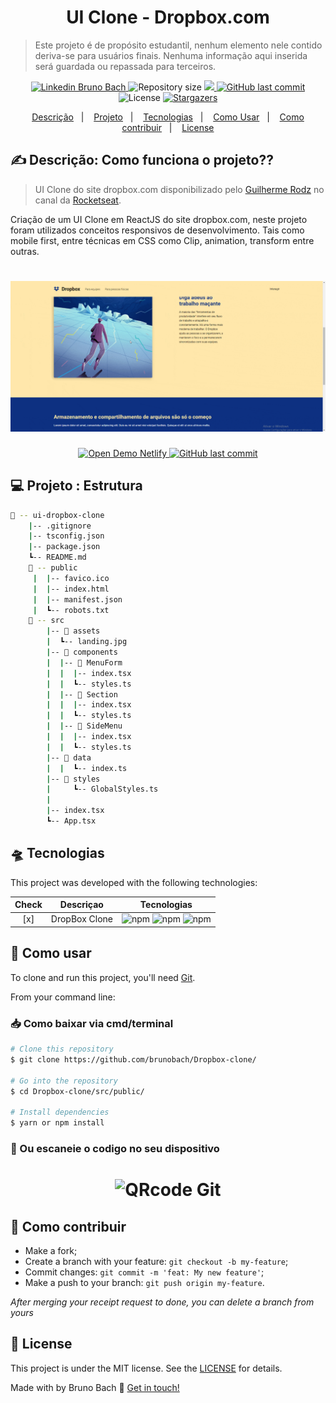 <h1 align="center">UI Clone - Dropbox.com</h1>
 
> Este projeto é de propósito estudantil, nenhum elemento nele contido deriva-se para usuários finais. Nenhuma informação aqui inserida será guardada ou repassada para terceiros.

<p align="center">	
<a href="https://www.linkedin.com/in/bruno-bach/">
  <img title="Linkedin Bruno Bach"  alt="Linkedin Bruno Bach" src="https://img.shields.io/badge/-brunobach-8257E5?style=flat&logo=Linkedin&logoColor=white" />
  </a>
  <img alt="Repository size" src="https://img.shields.io/github/repo-size/brunobach/Dropbox-clone?color=774DD6">

  <a aria-label="Completed" title="GitHub: Guilherme Rodz" alt="GitHub Guilherme Rodz" href="https://github.com/guilhermerodz">
    <img src="https://img.shields.io/badge/Guilherme Rodz-8257E5?logo=data:image/png;base64,iVBORw0KGgoAAAANSUhEUgAAABAAAAAQCAMAAAAoLQ9TAAAALVBMVEVHcExxWsF0XMJzXMJxWcFsUsD///9jRrzY0u6Xh9Gsn9n39fyMecy0qd2bjNJWBT0WAAAABHRSTlMA2Do606wF2QAAAGlJREFUGJVdj1cWwCAIBLEsRU3uf9xobDH8+GZwUYi8i6ucJwrxKE+7D0G9Q4vlYqtmCSjndr4CgCgzlyFgfKfKCVO0LrPKjmiqMxGXkJwNnXskqWG+1oSM+BSwD8f29YLNjvx/OQrn+g99oQSoNmt3PgAAAABJRU5ErkJggg=="></img>
  </a>
  <a href="https://github.com/brunobach/proffy/commits/master">
    <img alt="GitHub last commit" src="https://img.shields.io/github/last-commit/brunobach/Dropbox-clone?color=774DD6">
  </a> 
  <img alt="License" src="https://img.shields.io/badge/license-MIT-8257E5">
   <a href="https://github.com/brunobach/proffy/stargazers">
    <img alt="Stargazers" src="https://img.shields.io/github/stars/brunobach/Dropbox-clone?color=8257E5&logo=github">
  </a>
</p>
<p align="center">

<p align="center">
  <a href="#-Descrição">Descrição</a>&nbsp;&nbsp;&nbsp;|&nbsp;&nbsp;&nbsp;
  <a href="#-Projeto">Projeto</a>&nbsp;&nbsp;&nbsp;|&nbsp;&nbsp;&nbsp;
  <a href="#-Tecnologias">Tecnologias</a>&nbsp;&nbsp;&nbsp;|&nbsp;&nbsp;&nbsp;
  <a href="#-como-usar">Como Usar</a>&nbsp;&nbsp;&nbsp;|&nbsp;&nbsp;&nbsp;
  <a href="#-how-to-contribute">Como contribuir</a>&nbsp;&nbsp;&nbsp;|&nbsp;&nbsp;&nbsp;
  <a href="#memo-license">License</a>
</p>

## ✍ Descrição: Como funciona o projeto??

> UI Clone do site dropbox.com disponibilizado pelo [Guilherme Rodz](https://github.com/guilhermerodz) no canal da [Rocketseat](https://www.youtube.com/channel/UCSfwM5u0Kce6Cce8_S72olg).

Criação de um UI Clone em ReactJS do site dropbox.com, neste projeto foram utilizados conceitos responsivos de desenvolvimento. Tais como mobile first, entre técnicas em CSS como Clip, animation, transform entre outras.

<h1 align="center">
    <img alt="NextLevelWeek_Proffy" title="#NextLevelWeek" src=".github/dropbox.gif"/>
</h1>


<p align="center">

<a href="https://dropbox-clone-ui.netlify.app/">
    <img alt="Open Demo Netlify" title="Open Demo Netlify" src="https://www.maistecnologia.com/wp-content/uploads/2015/06/dropbox.jpg" width="50">
</a>
<a href="https://github.com/brunobach/proffy/commits/master">
    <img alt="GitHub last commit" src="https://api.netlify.com/api/v1/badges/81cfb1a2-693f-46b5-8319-2b8b4a27e683/deploy-status">
</a>

</p>

## 💻 Projeto : Estrutura

```bash
📂 -- ui-dropbox-clone
    |-- .gitignore
    |-- tsconfig.json
    |-- package.json
    ┗-- README.md
    📂 -- public
     |  |-- favico.ico
     |  |-- index.html
     |  |-- manifest.json
     |  ┗-- robots.txt
    📂 -- src
        |-- 📂 assets
        |  ┗-- landing.jpg
        |-- 📂 components
        |  |-- 📂 MenuForm
        |  |  |-- index.tsx
        |  |  ┗-- styles.ts
        |  |-- 📂 Section
        |  |  |-- index.tsx
        |  |  ┗-- styles.ts
        |  |-- 📂 SideMenu
        |  |  |-- index.tsx
        |  |  ┗-- styles.ts
        |-- 📂 data
        |  |  ┗-- index.ts
        |-- 📂 styles
        |     ┗-- GlobalStyles.ts
        |
        |-- index.tsx
        ┗-- App.tsx
```

## 🛸 Tecnologias

This project was developed with the following technologies:

| Check | Descriçao | Tecnologias |
|:---:|---------|:-----------:|
| [x]  |DropBox Clone| ![npm](https://img.shields.io/npm/v/react?color=green&label=React&logo=react)  ![npm](https://img.shields.io/npm/v/typescript?color=blue&label=Typescript&logo=typescript&logoColor=blue) ![npm](https://img.shields.io/npm/v/styled-components?color=purple&label=styled-components&logo=styled-components&logoColor=purple)  |



## 🧰 Como usar

To clone and run this project, you'll need [Git](https://git-scm.com).

From your command line:

### 📥 Como baixar via cmd/terminal 

```bash
# Clone this repository
$ git clone https://github.com/brunobach/Dropbox-clone/

# Go into the repository
$ cd Dropbox-clone/src/public/

# Install dependencies
$ yarn or npm install

```

### 📲 Ou escaneie o codigo no seu dispositivo
<h1 align="center">
  <img alt="QRcode Git" title="QRcode Git" src="https://chart.googleapis.com/chart?chs=150x150&cht=qr&chl=https://github.com/brunobach/Dropbox-clone/" width="150px" />
</h1>


## 🤔 Como contribuir

-  Make a fork;
-  Create a branch with your feature: `git checkout -b my-feature`;
-  Commit changes: `git commit -m 'feat: My new feature'`;
-  Make a push to your branch: `git push origin my-feature`.

_After merging your receipt request to done, you can delete a branch from yours_

## 📝 License

This project is under the MIT license. See the [LICENSE](https://github.com/brunobach/Dropbox-clone/blob/master/LICENSE) for details.

Made with by Bruno Bach :wave: [Get in touch!](https://www.linkedin.com/in/bruno-bach/)
